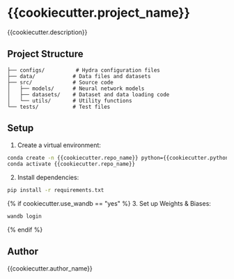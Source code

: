 # {{cookiecutter.project_name}}

{{cookiecutter.description}}

## Project Structure

```
├── configs/          # Hydra configuration files
├── data/            # Data files and datasets
├── src/             # Source code
│   ├── models/      # Neural network models
│   ├── datasets/    # Dataset and data loading code
│   └── utils/       # Utility functions
└── tests/           # Test files
```

## Setup

1. Create a virtual environment:
```bash
conda create -n {{cookiecutter.repo_name}} python={{cookiecutter.python_version}}
conda activate {{cookiecutter.repo_name}}
```

2. Install dependencies:
```bash
pip install -r requirements.txt
```

{% if cookiecutter.use_wandb == "yes" %}
3. Set up Weights & Biases:
```bash
wandb login
```
{% endif %}

## Author

{{cookiecutter.author_name}}
